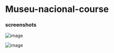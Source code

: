 # Museu-nacional-course
 
### screenshots

![image](https://github.com/danielBRTanimacao/Museu-nacional-course/assets/93400508/3351312e-fb4a-4160-a599-34eb7d4b33a8)

![image](https://github.com/danielBRTanimacao/Museu-nacional-course/assets/93400508/bf30e2bd-7035-44ca-998c-fb26bb9c87b9)
